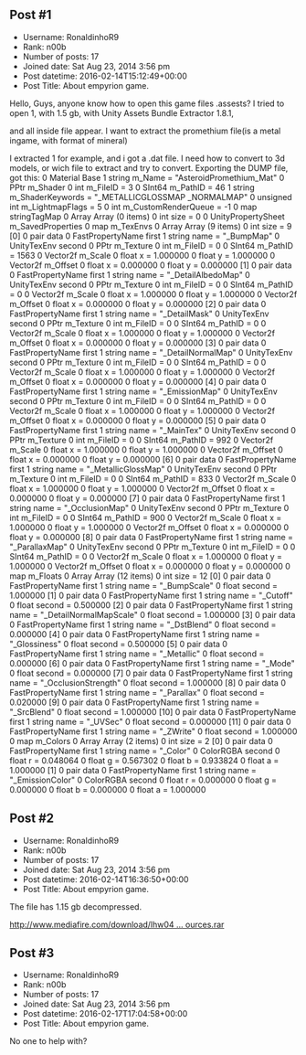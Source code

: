 ## Post #1
- Username: RonaldinhoR9
- Rank: n00b
- Number of posts: 17
- Joined date: Sat Aug 23, 2014 3:56 pm
- Post datetime: 2016-02-14T15:12:49+00:00
- Post Title: About empyrion game.

Hello, Guys, anyone know how to open this game files .assests? 
I tried to open 1, with 1.5 gb, with Unity Assets Bundle Extractor 1.8.1,

 and all inside file appear. I want to extract the promethium file(is a metal ingame, with format of mineral)

I extracted 1 for example, and i got a .dat file. 
I need how to convert to 3d models, or wich file to extract and try to convert.
Exporting the DUMP file, got this:
0 Material Base
 1 string m_Name = "AsteroidPromethium_Mat"
 0 PPtr<Shader> m_Shader
  0 int m_FileID = 3
  0 SInt64 m_PathID = 46
 1 string m_ShaderKeywords = "_METALLICGLOSSMAP _NORMALMAP"
 0 unsigned int m_LightmapFlags = 5
 0 int m_CustomRenderQueue = -1
 0 map stringTagMap
  0 Array Array (0 items)
   0 int size = 0
 0 UnityPropertySheet m_SavedProperties
  0 map m_TexEnvs
   0 Array Array (9 items)
    0 int size = 9
    [0]
     0 pair data
      0 FastPropertyName first
       1 string name = "_BumpMap"
      0 UnityTexEnv second
       0 PPtr<Texture> m_Texture
        0 int m_FileID = 0
        0 SInt64 m_PathID = 1563
       0 Vector2f m_Scale
        0 float x = 1.000000
        0 float y = 1.000000
       0 Vector2f m_Offset
        0 float x = 0.000000
        0 float y = 0.000000
    [1]
     0 pair data
      0 FastPropertyName first
       1 string name = "_DetailAlbedoMap"
      0 UnityTexEnv second
       0 PPtr<Texture> m_Texture
        0 int m_FileID = 0
        0 SInt64 m_PathID = 0
       0 Vector2f m_Scale
        0 float x = 1.000000
        0 float y = 1.000000
       0 Vector2f m_Offset
        0 float x = 0.000000
        0 float y = 0.000000
    [2]
     0 pair data
      0 FastPropertyName first
       1 string name = "_DetailMask"
      0 UnityTexEnv second
       0 PPtr<Texture> m_Texture
        0 int m_FileID = 0
        0 SInt64 m_PathID = 0
       0 Vector2f m_Scale
        0 float x = 1.000000
        0 float y = 1.000000
       0 Vector2f m_Offset
        0 float x = 0.000000
        0 float y = 0.000000
    [3]
     0 pair data
      0 FastPropertyName first
       1 string name = "_DetailNormalMap"
      0 UnityTexEnv second
       0 PPtr<Texture> m_Texture
        0 int m_FileID = 0
        0 SInt64 m_PathID = 0
       0 Vector2f m_Scale
        0 float x = 1.000000
        0 float y = 1.000000
       0 Vector2f m_Offset
        0 float x = 0.000000
        0 float y = 0.000000
    [4]
     0 pair data
      0 FastPropertyName first
       1 string name = "_EmissionMap"
      0 UnityTexEnv second
       0 PPtr<Texture> m_Texture
        0 int m_FileID = 0
        0 SInt64 m_PathID = 0
       0 Vector2f m_Scale
        0 float x = 1.000000
        0 float y = 1.000000
       0 Vector2f m_Offset
        0 float x = 0.000000
        0 float y = 0.000000
    [5]
     0 pair data
      0 FastPropertyName first
       1 string name = "_MainTex"
      0 UnityTexEnv second
       0 PPtr<Texture> m_Texture
        0 int m_FileID = 0
        0 SInt64 m_PathID = 992
       0 Vector2f m_Scale
        0 float x = 1.000000
        0 float y = 1.000000
       0 Vector2f m_Offset
        0 float x = 0.000000
        0 float y = 0.000000
    [6]
     0 pair data
      0 FastPropertyName first
       1 string name = "_MetallicGlossMap"
      0 UnityTexEnv second
       0 PPtr<Texture> m_Texture
        0 int m_FileID = 0
        0 SInt64 m_PathID = 833
       0 Vector2f m_Scale
        0 float x = 1.000000
        0 float y = 1.000000
       0 Vector2f m_Offset
        0 float x = 0.000000
        0 float y = 0.000000
    [7]
     0 pair data
      0 FastPropertyName first
       1 string name = "_OcclusionMap"
      0 UnityTexEnv second
       0 PPtr<Texture> m_Texture
        0 int m_FileID = 0
        0 SInt64 m_PathID = 900
       0 Vector2f m_Scale
        0 float x = 1.000000
        0 float y = 1.000000
       0 Vector2f m_Offset
        0 float x = 0.000000
        0 float y = 0.000000
    [8]
     0 pair data
      0 FastPropertyName first
       1 string name = "_ParallaxMap"
      0 UnityTexEnv second
       0 PPtr<Texture> m_Texture
        0 int m_FileID = 0
        0 SInt64 m_PathID = 0
       0 Vector2f m_Scale
        0 float x = 1.000000
        0 float y = 1.000000
       0 Vector2f m_Offset
        0 float x = 0.000000
        0 float y = 0.000000
  0 map m_Floats
   0 Array Array (12 items)
    0 int size = 12
    [0]
     0 pair data
      0 FastPropertyName first
       1 string name = "_BumpScale"
      0 float second = 1.000000
    [1]
     0 pair data
      0 FastPropertyName first
       1 string name = "_Cutoff"
      0 float second = 0.500000
    [2]
     0 pair data
      0 FastPropertyName first
       1 string name = "_DetailNormalMapScale"
      0 float second = 1.000000
    [3]
     0 pair data
      0 FastPropertyName first
       1 string name = "_DstBlend"
      0 float second = 0.000000
    [4]
     0 pair data
      0 FastPropertyName first
       1 string name = "_Glossiness"
      0 float second = 0.500000
    [5]
     0 pair data
      0 FastPropertyName first
       1 string name = "_Metallic"
      0 float second = 0.000000
    [6]
     0 pair data
      0 FastPropertyName first
       1 string name = "_Mode"
      0 float second = 0.000000
    [7]
     0 pair data
      0 FastPropertyName first
       1 string name = "_OcclusionStrength"
      0 float second = 1.000000
    [8]
     0 pair data
      0 FastPropertyName first
       1 string name = "_Parallax"
      0 float second = 0.020000
    [9]
     0 pair data
      0 FastPropertyName first
       1 string name = "_SrcBlend"
      0 float second = 1.000000
    [10]
     0 pair data
      0 FastPropertyName first
       1 string name = "_UVSec"
      0 float second = 0.000000
    [11]
     0 pair data
      0 FastPropertyName first
       1 string name = "_ZWrite"
      0 float second = 1.000000
  0 map m_Colors
   0 Array Array (2 items)
    0 int size = 2
    [0]
     0 pair data
      0 FastPropertyName first
       1 string name = "_Color"
      0 ColorRGBA second
       0 float r = 0.048064
       0 float g = 0.567302
       0 float b = 0.933824
       0 float a = 1.000000
    [1]
     0 pair data
      0 FastPropertyName first
       1 string name = "_EmissionColor"
      0 ColorRGBA second
       0 float r = 0.000000
       0 float g = 0.000000
       0 float b = 0.000000
       0 float a = 1.000000
## Post #2
- Username: RonaldinhoR9
- Rank: n00b
- Number of posts: 17
- Joined date: Sat Aug 23, 2014 3:56 pm
- Post datetime: 2016-02-14T16:36:50+00:00
- Post Title: About empyrion game.

The file has 1.15 gb decompressed.

[http://www.mediafire.com/download/lhw04 ... ources.rar](http://www.mediafire.com/download/lhw04t3u4tqd3yh/resources.rar)
## Post #3
- Username: RonaldinhoR9
- Rank: n00b
- Number of posts: 17
- Joined date: Sat Aug 23, 2014 3:56 pm
- Post datetime: 2016-02-17T17:04:58+00:00
- Post Title: About empyrion game.

No one to help with?
